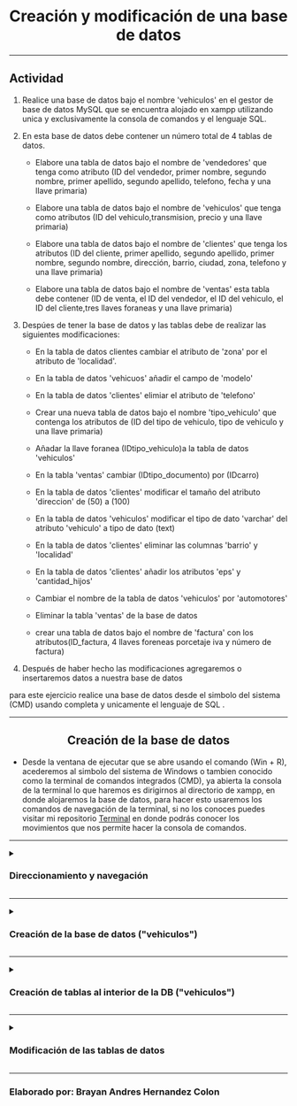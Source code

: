 <h1 align="center"> Creación y modificación de una base de datos</h1>

***
## Actividad

 1. Realice una base de datos bajo el nombre 'vehiculos' en el gestor de base de datos MySQL que se encuentra alojado en xampp utilizando unica y exclusivamente la consola de comandos y el lenguaje SQL.

2. En esta base de datos debe contener un número total de 4 tablas de datos.
    
    - Elabore una tabla de datos bajo el nombre de 'vendedores' que tenga como atributo (ID del vendedor, primer nombre, segundo nombre, primer apellido, segundo apellido, telefono, fecha y una llave primaria)
    
    - Elabore una tabla de datos bajo el nombre de 'vehiculos' que tenga como atributos (ID del vehiculo,transmision, precio y una llave primaria)

    - Elabore una tabla de datos bajo el nombre de 'clientes' que tenga los atributos (ID del cliente, primer apellido, segundo apellido, primer nombre, segundo nombre, dirección, barrio, ciudad, zona, telefono y una llave primaria)

    - Elabore una tabla de datos bajo el nombre de 'ventas' esta tabla debe contener (ID de venta, el ID del vendedor, el ID del vehiculo, el ID del cliente,tres llaves foraneas y una llave primaria)

3. Despúes de tener la base de datos y las tablas debe de realizar las siguientes modificaciones:

    - En la tabla de datos clientes cambiar el atributo de 'zona' por el atributo de 'localidad'.

    - En la tabla de datos 'vehicuos' añadir el campo de 'modelo' 

    - En la tabla de datos 'clientes' elimiar el atributo de 'telefono'

    - Crear una nueva tabla de datos bajo el nombre 'tipo_vehiculo' que contenga los atributos de (ID del tipo de vehiculo, tipo de vehiculo y una llave primaria)

    - Añadar la llave foranea (IDtipo_vehiculo)a la tabla de datos 'vehiculos' 

    - En la tabla 'ventas' cambiar (IDtipo_documento) por (IDcarro)
  
    - En la tabla de datos 'clientes' modificar el tamaño del atributo 'direccion' de (50) a (100)
  
    - En la tabla de datos 'vehiculos' modificar el tipo de dato  'varchar' del atributo 'vehiculo' a tipo de dato (text)

    - En la tabla de datos 'clientes' eliminar las columnas 'barrio' y 'localidad'
  
    - En la tabla de datos 'clientes' añadir los atributos 'eps' y 'cantidad_hijos'
  
    - Cambiar el nombre de la tabla de datos 'vehiculos' por 'automotores'
  
    - Eliminar la tabla 'ventas' de la base de datos
  
    - crear una tabla de datos bajo el nombre de 'factura' con los atributos(ID_factura, 4 llaves foreneas porcetaje iva y número de factura)
  
4. Después de haber hecho las modificaciones agregaremos o insertaremos datos a nuestra base de datos
 
 para este ejercicio realice una base de datos desde el simbolo del sistema (CMD) usando completa y unicamente el lenguaje de SQL .

***
<h2 align="center">Creación de la base de datos</h2>

 - Desde la ventana de ejecutar que se abre usando el comando (Win + R), acederemos al simbolo del sistema de Windows o tambien conocido como la terminal de comandos integrados (CMD), ya abierta la consola de la terminal lo que haremos es dirigirnos al directorio de xampp, en donde alojaremos la base de datos, para hacer esto usaremos los comandos de navegación de la terminal, si no los conoces puedes visitar mi repositorio [Terminal](https://github.com/Brayan-Hc11/Terminal) en donde podrás conocer los movimientos que nos permite hacer la consola de comandos.

***

<details>
    <summary>
        <h3> Direccionamiento y navegación</h3>    
    </summary>

***
 - Lo que haremos con las siguientes instrucciones es retroceder en la ubicacióon en la que nos encontramos actualmente, con el fin de poder llegar a la unidad principal de almacinamiento que en nuestro caso  es el disco local C.
~~~
Microsoft Windows [Versión 10.0.19044.3086]
(c) Microsoft Corporation. Todos los derechos reservados.

C:\Users\Usuario>cd..

c:\Users>cd..

C:\>
~~~
- para poder ver si tenemos xampp en nuestro equipo realizamos un comando de enlistamiento en donde podremos ver los directorios ocultos y visibles que se encuentran en nuestro disco local de almacenamiento. Nos interesa acceder a el directorio publico xampp, para hacer esto usamos el comando de navegación más el nombre del directorio (C:\>cd xampp).    
~~~
Microsoft Windows [Versión 10.0.19044.3086]
(c) Microsoft Corporation. Todos los derechos reservados.

c:\>dir
  El volumen de la unidad C no tiene etiqueta.
  El número de serie del volumen es: C05E-F64F

    Directorio de C:\

21/12/2022  01:29 p. m.    <DIR>          directorio
25/09/2022  04:41 p. m.    <DIR>          Games
23/07/2023  09:06 p. m.    <DIR>          Intel
07/12/2019  04:14 a. m.    <DIR>          PerfLogs
15/05/2023  08:18 p. m.    <DIR>          Program Files
16/07/2023  05:36 p. m.    <DIR>          Program Files (x86)
25/09/2022  04:44 p. m.    <DIR>          Riot Games
20/06/2023  09:45 a. m.    <DIR>          Users
20/07/2023  03:57 p. m.    <DIR>          wamp64
22/06/2023  09:40 p. m.    <DIR>          Windows
23/05/2022  07:06 p. m.             8.562 WPI_Log_2022.05.23_19.06.25.txt
11/07/2023  08:13 p. m.    <DIR>          xampp
31/05/2023  05:26 p. m.    <DIR>          XboxGames
               1 archivos          8.562 bytes
              12 dirs  150.054.780.928 bytes libres

C:\>cd xampp
~~~
 - ya al interior de xampp lo que haremos será acceder al archivo de mysql seguido de esto accederemos a su carpeta bin en donde alojaremos nuestra base de datos,  para hacer esto usaremos el mismo comando anterior de navegación.
 ~~~
 Microsoft Windows [Versión 10.0.19044.3086]
(c) Microsoft Corporation. Todos los derechos reservados.

C:\xampp> cd mysql

C:\xampp\mysql>cd bin

C:\xampp\mysql\bin>
 ~~~


  - ya al interior de nuestro directorio de xampp lo que haremos será levantear el gestor de base de datos que viene con xampp, con la siguiente linea de comandos lo haremos :

  _nota:_ El comando nos permite acceder al gestor de base de datos de xampp, donde:    
    
- "mysql" es el motor al que queremos activar
- "-h localhost"  es el servidor local que queremos activar
- "-u root" el usuario que usaremos, por defecto el usuario será root
- "-p" la contraseña que nos permite el acceso, en caso de no tener alguna contraseña definida daremos enter y luego enter  

~~~
Microsoft Windows [Versión 10.0.19044.3086]
(c) Microsoft Corporation. Todos los derechos reservados.

C:\xampp\mysql\bin>mysql -h localhost -u root -p
Enter password:
Welcome to the MariaDB monitor.  Commands end with ; or \g.
Your MySQL connection id is 568
Server version: 8.0.31 MySQL Community Server - GPL

Copyright (c) 2000, 2018, Oracle, MariaDB Corporation Ab and others.

Type 'help;' or '\h' for help. Type '\c' to clear the current input statement.

MySQL [(none)]>
~~~

***
</details>

***
<details>
    <summary> 
        <h3>Creación de la base de datos ("vehiculos")</h3>
    </summary>

***
- para crear una nueva base de datos ingresaremo un comando de creación seguido de esto indicaremos el archivo que queremos guardar, en este caso será una base de datos, seguido esto el nombre de la base de datos que le asignaremos, para nuestro ejercicio haremos una base de datos con el nombre de vehiculos como se muestra a continuación:
~~~
Microsoft Windows [Versión 10.0.19044.3086]
(c) Microsoft Corporation. Todos los derechos reservados.

MySQL [(none)]> create database vehiculos;
Query OK, 1 row affected (1.091 sec)

MySQL [(none)]>
~~~ 
- Para poder ver nuestras bases de datos lo que haremos será ejecutar un comando de invocación de elementos, lo que se hace de la siguiente forma:
~~~
Microsoft Windows [Versión 10.0.19044.3086]
(c) Microsoft Corporation. Todos los derechos reservados.

MySQL [(none)]> create database vehiculos;
Query OK, 1 row affected (1.091 sec)

MySQL [(none)]>show databases;
~~~
nos mostrará un listado en donde podemos ver las bases de datos que tenemos alojadas en el gestor de base de datos:

~~~
Microsoft Windows [Versión 10.0.19044.3086]
(c) Microsoft Corporation. Todos los derechos reservados.

MySQL [(none)]> show databases;
+--------------------+
| Database           |
+--------------------+
| datos              |
| information_schema |
| mysql              |
| performance_schema |
| regdocumento       |
| registro           |
| sys                |
| vehiculos          |
+--------------------+
8 rows in set (0.025 sec)
~~~

- ya que hemos verificado que la base de datos se encuentra en servicio haremos uso de ella con ayuda de los comandos de la terminal, en donde le indicaremos que queremos acceder a ella, pero aparte de eso que la queremos usar, lo haremos de la siguiente forma:

_nota:_ El comando le indica al sistema que accedemos a la base de datos 'vehiculos' y aparte de eso que la usaremos:

- "use vehiculos" le indica al sistema que accederemos a la base de batos vehiculos y por ende el estado de ninguno **[(none)]** cambiará al nombre de la base de datos que usaremos **[(vehiculos)]**
~~~
Microsoft Windows [Versión 10.0.19044.3086]
(c) Microsoft Corporation. Todos los derechos reservados.

MySQL [(none)]> use vehiculos;
Database changed
MySQL [vehiculos]>
~~~

***
</details>

***
<details>
    <summary>
        <h3>Creación de tablas al interior de la DB ("vehiculos")</h3>
    </summary>

***
- Al interior de nuestra base de datos  crearemos tablas en donde almacenaremos datos, pero por el momento no haremos eso, solo crearemos las tablas de datos. Para comenzar crearemos una tabla padre bajo el nombre de vendedores, para eso usaremos la siguiente instrucción

___Nota;___ Los siguientes procedimientos que veremos acontinuación se repetiran varias veces 
~~~
Microsoft Windows [Versión 10.0.19044.3086]
(c) Microsoft Corporation. Todos los derechos reservados.

MySQL [vehiculos]> create table vendedores
    -> (
    -> IDvendedor int(10) not null auto_increment,
    -> P_Apellido varchar(50) not null,
    -> S_Apellido varchar(50) null,
    -> P_Nombre varchar(50) not null,
    -> S_Nombre varchar(50) null,
    -> telefono varchar(30) not null,
    -> f_nacimiento date not null,
    -> primary key (IDvendedor)
    -> );
Query OK, 0 rows affected, 1 warning (5.359 sec)

~~~
para poder verificar que nuestra tabla  a sido creada usaremos un comando de visualización de elementos muy similar al anterior, con la diferencia de que queremos ver la tablas al interior de la base de datos 
~~~
Microsoft Windows [Versión 10.0.19044.3086]
(c) Microsoft Corporation. Todos los derechos reservados.

MySQL [vehiculos]> show tables;
+---------------------+
| Tables_in_vehiculos |
+---------------------+
| vendedores          |
+---------------------+
1 row in set (0.132 sec)
~~~
- Como siguiente paso creamos una tabla bajo el nombre de 'vehiculos', lo haremos de la misma forma en la que  creamos la tabla anterior
~~~
Microsoft Windows [Versión 10.0.19044.3086]
(c) Microsoft Corporation. Todos los derechos reservados.

MySQL [vehiculos]> create table vehiculos
    -> (
    -> IDvehiculo varchar(10) not null,
    -> Vehiculo varchar(10) not null,
    -> Transmision varchar(50) not null,
    -> Precio float not null,
    -> primary key (IDvehiculo)
    -> );
Query OK, 0 rows affected (0.711 sec)
~~~
De igual forma que la anterior tendremos que verificar que nuestra tabla haya sido creada correctamente
~~~
Microsoft Windows [Versión 10.0.19044.3086]
(c) Microsoft Corporation. Todos los derechos reservados.

MySQL [vehiculos]> show tables;
+---------------------+
| Tables_in_vehiculos |
+---------------------+
| vehiculos           |
| vendedores          |
+---------------------+
2 rows in set (0.020 sec)
~~~
- Como siguiente paso creamos una tabla bajo el nombre de 'clientes', lo haremos de la misma forma en la que  creamos la tabla anterior
~~~
Microsoft Windows [Versión 10.0.19044.3086]
(c) Microsoft Corporation. Todos los derechos reservados.

MySQL [vehiculos]> create table clientes
    -> (
    -> IDcliente varchar(10) not null,
    -> P_Apellido varchar(10) not null,
    -> S_Apellido varchar(10) null,
    -> P_Nombre varchar(10) not null,
    -> S_Nombre varchar(10) null,
    -> Direccion varchar(50) not null,
    -> Barrio varchar(50) not null,
    -> Ciudad varchar(50) not null,
    -> Zona varchar(50) not null,
    -> Telefono varchar(50) not null,
    -> primary key (IDcliente)
    -> );
Query OK, 0 rows affected (1.158 sec)
~~~
De igual forma que la anterior tendremos que verificar que nuestra tabla haya sido creada correctamente
~~~
Microsoft Windows [Versión 10.0.19044.3086]
(c) Microsoft Corporation. Todos los derechos reservados.

MySQL [vehiculos]> show tables;
+---------------------+
| Tables_in_vehiculos |
+---------------------+
| clientes            |
| vehiculos           |
| vendedores          |
+---------------------+
3 rows in set (0.022 sec)
~~~
- Como siguiente paso creamos nuetra ultima tabla bajo el nombre de 'ventas', lo haremos de la misma forma en la que  creamos la tabla anterior
~~~
Microsoft Windows [Versión 10.0.19044.3086]
(c) Microsoft Corporation. Todos los derechos reservados.

MySQL [vehiculos]> create table ventas
    -> (
    -> IDventa varchar(10) not null,
    -> IDvendedor int(10) not null,
    -> IDvehiculo varchar(10) not null,
    -> IDcliente varchar(10) not null,
    -> foreign key (IDvendedor) REFERENCES Vendedores(IDvendedor),
    -> foreign key (IDvehiculo) REFERENCES Vehiculos(IDvehiculo),
    -> foreign key (IDCliente ) REFERENCES Clientes(IDCliente ),
    -> primary key (IDventa)
    -> );
Query OK, 0 rows affected, 1 warning (0.264 sec)
~~~
De igual forma que la anterior tendremos que verificar que nuestra tabla haya sido creada correctamente
~~~
Microsoft Windows [Versión 10.0.19044.3086]
(c) Microsoft Corporation. Todos los derechos reservados.

MySQL [vehiculos]> show tables;
+---------------------+
| Tables_in_vehiculos |
+---------------------+
| clientes            |
| vehiculos           |
| vendedores          |
| ventas              |
+---------------------+
4 rows in set (0.036 sec)
~~~
</details>

***
<details>
    <summary>
        <h3>Modificación de las tablas de datos</h3>
    </summary>

***
- Comenzaremos por la modificación de las tablas de datos. La primera modificación que realizaremos será cambiar o reemplazar un valor.
Realizaremos esta modificación en la tabla de datos 'clientes' en donde cambiaremos el atributo 'zona' por el atributo 'localidad' para eso haremos el siguiente procedimiento

1. primero tenemos que verificar que la tabla de datos se encuentra en la base de datos, lo haremos por medio de la  instrucción que nos permite listar o mostrar las tablas de datos que se encuentran al interior de la base de datos
~~~
Microsoft Windows [Versión 10.0.19044.3086]
(c) Microsoft Corporation. Todos los derechos reservados.

MySQL [vehiculos]> show tables;
+---------------------+
| Tables_in_vehiculos |
+---------------------+
| clientes            |
| vehiculos           |
| vendedores          |
| ventas              |
+---------------------+
4 rows in set (0.028 sec)
~~~

2.  ya que hemos verificado que la tabla de datos se encuentra disponible, lo que haremos es in al interior de esta tabla de datos para poder ver el atributo que quremos reemplazar, usaremos la siguiente instrucción.
~~~
Microsoft Windows [Versión 10.0.19044.3086]
(c) Microsoft Corporation. Todos los derechos reservados.

MySQL [vehiculos]> explain clientes;
+------------+-------------+------+-----+---------+-------+
| Field      | Type        | Null | Key | Default | Extra |
+------------+-------------+------+-----+---------+-------+
| IDcliente  | varchar(10) | NO   | PRI | NULL    |       |
| P_Apellido | varchar(10) | NO   |     | NULL    |       |
| S_Apellido | varchar(10) | YES  |     | NULL    |       |
| P_Nombre   | varchar(10) | NO   |     | NULL    |       |
| S_Nombre   | varchar(10) | YES  |     | NULL    |       |
| Direccion  | varchar(50) | NO   |     | NULL    |       |
| Barrio     | varchar(50) | NO   |     | NULL    |       |
| Ciudad     | varchar(50) | NO   |     | NULL    |       |
| Zona       | varchar(50) | NO   |     | NULL    |       |
| Telefono   | varchar(50) | NO   |     | NULL    |       |
+------------+-------------+------+-----+---------+-------+
10 rows in set (0.362 sec)
~~~
3. ya hemos verificado que la tabla de datos exite y que el atributo que deseamos reemplazar se encuentra allí, asi que procedemos a cambiar ese atributo
~~~
Microsoft Windows [Versión 10.0.19044.3086]
(c) Microsoft Corporation. Todos los derechos reservados.

MySQL [vehiculos]> alter table clientes CHANGE Zona Localidad varchar(50) not null;
Query OK, 0 rows affected (1.802 sec)
Records: 0  Duplicates: 0  Warnings: 0
~~~
inspeccionaremos la tabla de datos para poder verificar que si se ha reemplazado en el atributo
~~~
Microsoft Windows [Versión 10.0.19044.3086]
(c) Microsoft Corporation. Todos los derechos reservados.

MySQL [vehiculos]> explain clientes;
+------------+-------------+------+-----+---------+-------+
| Field      | Type        | Null | Key | Default | Extra |
+------------+-------------+------+-----+---------+-------+
| IDcliente  | varchar(10) | NO   | PRI | NULL    |       |
| P_Apellido | varchar(10) | NO   |     | NULL    |       |
| S_Apellido | varchar(10) | YES  |     | NULL    |       |
| P_Nombre   | varchar(10) | NO   |     | NULL    |       |
| S_Nombre   | varchar(10) | YES  |     | NULL    |       |
| Direccion  | varchar(50) | NO   |     | NULL    |       |
| Barrio     | varchar(50) | NO   |     | NULL    |       |
| Ciudad     | varchar(50) | NO   |     | NULL    |       |
| Localidad  | varchar(50) | NO   |     | NULL    |       |
| Telefono   | varchar(50) | NO   |     | NULL    |       |
+------------+-------------+------+-----+---------+-------+
10 rows in set (0.024 sec)
~~~

***
- La siguiente modificación la realizaremos en la tabla de datos 'vehiculos', en esta tabla tendremos que añadir un atributo, para esto seguiremos las siguientes instrucciones

1. Verificaremos que la tabla de datos si existe en nuestra base de datos, lo haremos de misma forma en la que hicimos la anterior
~~~
Microsoft Windows [Versión 10.0.19044.3086]
(c) Microsoft Corporation. Todos los derechos reservados.

MySQL [vehiculos]> show tables;
+---------------------+
| Tables_in_vehiculos |
+---------------------+
| clientes            |
| vehiculos           |
| vendedores          |
| ventas              |
+---------------------+
4 rows in set (0.013 sec)
~~~
2. ahora verificaremos que en atributo no esta en la tabla de datos 
~~~
MySQL [vehiculos]> explain vehiculos;
+-------------+-------------+------+-----+---------+-------+
| Field       | Type        | Null | Key | Default | Extra |
+-------------+-------------+------+-----+---------+-------+
| IDvehiculo  | varchar(10) | NO   | PRI | NULL    |       |
| Vehiculo    | varchar(10) | NO   |     | NULL    |       |
| Transmision | varchar(50) | NO   |     | NULL    |       |
| Precio      | float       | NO   |     | NULL    |       |
+-------------+-------------+------+-----+---------+-------+
4 rows in set (0.001 sec)
~~~
3. Añadiremos el atributo por medio de la siguiente instrucción
~~~
Microsoft Windows [Versión 10.0.19044.3086]
(c) Microsoft Corporation. Todos los derechos reservados.

MySQL [vehiculos]> alter table vehiculos add modelo int(4) not null;
Query OK, 0 rows affected, 1 warning (1.430 sec)
Records: 0  Duplicates: 0  Warnings: 1
~~~
4. para verificar que el atributo haya sido agregado usaremos la siguiente instrucción
~~~
Microsoft Windows [Versión 10.0.19044.3086]
(c) Microsoft Corporation. Todos los derechos reservados.

MySQL [vehiculos]> explain vehiculos;
+-------------+-------------+------+-----+---------+-------+
| Field       | Type        | Null | Key | Default | Extra |
+-------------+-------------+------+-----+---------+-------+
| IDvehiculo  | varchar(10) | NO   | PRI | NULL    |       |
| Vehiculo    | varchar(10) | NO   |     | NULL    |       |
| Transmision | varchar(50) | NO   |     | NULL    |       |
| Precio      | float       | NO   |     | NULL    |       |
| modelo      | int         | NO   |     | NULL    |       |
+-------------+-------------+------+-----+---------+-------+
5 rows in set (0.013 sec)
~~~

***
- En la siguiente modificación  tendremos que eliminar un atributo al interior de la tabla de datos 'clientes', en donde  se nos pide que eliminemos el atributo 'telefono' que se encuentra al interior de esta tabla de datos

1. Tendremos que repetir los pasos anteriores, primero verificaremos que la tabla de datos se encuentra al interior de la base de datos
~~~
Microsoft Windows [Versión 10.0.19044.3086]
(c) Microsoft Corporation. Todos los derechos reservados.

MySQL [vehiculos]> show tables;
+---------------------+
| Tables_in_vehiculos |
+---------------------+
| clientes            |
| vehiculos           |
| vendedores          |
| ventas              |
+---------------------+
4 rows in set (0.001 sec)
~~~
2. Ya que hemos verificado correctamente que la tabla de datos existe, lo que haremos será investigar que el atributo se encuentra al interior de la tabla 
~~~
Microsoft Windows [Versión 10.0.19044.3086]
(c) Microsoft Corporation. Todos los derechos reservados.

MySQL [vehiculos]> explain clientes;
+------------+-------------+------+-----+---------+-------+
| Field      | Type        | Null | Key | Default | Extra |
+------------+-------------+------+-----+---------+-------+
| IDcliente  | varchar(10) | NO   | PRI | NULL    |       |
| P_Apellido | varchar(10) | NO   |     | NULL    |       |
| S_Apellido | varchar(10) | YES  |     | NULL    |       |
| P_Nombre   | varchar(10) | NO   |     | NULL    |       |
| S_Nombre   | varchar(10) | YES  |     | NULL    |       |
| Direccion  | varchar(50) | NO   |     | NULL    |       |
| Barrio     | varchar(50) | NO   |     | NULL    |       |
| Ciudad     | varchar(50) | NO   |     | NULL    |       |
| Localidad  | varchar(50) | NO   |     | NULL    |       |
| Telefono   | varchar(50) | NO   |     | NULL    |       |
+------------+-------------+------+-----+---------+-------+
10 rows in set (0.001 sec)

MySQL [vehiculos]>
~~~
3. Ya que sabemos que el atributo que estamos buscando si se encuentra al interior de la tabla de datos procedemos a eliminarlo con la siguiente  instrucción
~~~
Microsoft Windows [Versión 10.0.19044.3086]
(c) Microsoft Corporation. Todos los derechos reservados.

MySQL [vehiculos]> alter table clientes drop telefono;
Query OK, 0 rows affected (0.402 sec)
Records: 0  Duplicates: 0  Warnings: 0
~~~
4. procedemos a comfirmar que efectivamente hemos eliminado este atributo 
~~~
Microsoft Windows [Versión 10.0.19044.3086]
(c) Microsoft Corporation. Todos los derechos reservados.

MySQL [vehiculos]> explain clientes;
+------------+-------------+------+-----+---------+-------+
| Field      | Type        | Null | Key | Default | Extra |
+------------+-------------+------+-----+---------+-------+
| IDcliente  | varchar(10) | NO   | PRI | NULL    |       |
| P_Apellido | varchar(10) | NO   |     | NULL    |       |
| S_Apellido | varchar(10) | YES  |     | NULL    |       |
| P_Nombre   | varchar(10) | NO   |     | NULL    |       |
| S_Nombre   | varchar(10) | YES  |     | NULL    |       |
| Direccion  | varchar(50) | NO   |     | NULL    |       |
| Barrio     | varchar(50) | NO   |     | NULL    |       |
| Ciudad     | varchar(50) | NO   |     | NULL    |       |
| Localidad  | varchar(50) | NO   |     | NULL    |       |
+------------+-------------+------+-----+---------+-------+
9 rows in set (0.001 sec)
~~~

***
- La siguiente modificación nos permitirá crear una nueva tabla al interiro de nuestra base de datos. La tabla estará bajo el nombre de 'tipo_vehiculo', para crear una nueva tabla de datos tendremos que verificar que esta tabla de datos no esta incializada anteriormente
~~~
Microsoft Windows [Versión 10.0.19044.3086]
(c) Microsoft Corporation. Todos los derechos reservados.

MySQL [vehiculos]> show tables;
+---------------------+
| Tables_in_vehiculos |
+---------------------+
| clientes            |
| vehiculos           |
| vendedores          |
| ventas              |
+---------------------+
4 rows in set (0.001 sec)
~~~
1. Ya que hemos verificado que la tabla de datos no exite, usaremos el procedimiento de creación de tablas de datos que hemos usado anteriormente
~~~
Microsoft Windows [Versión 10.0.19044.3086]
(c) Microsoft Corporation. Todos los derechos reservados.

MySQL [vehiculos]> create table tipo_vehiculo(
    -> IDtipo_vehiculo int(10) not null,
    -> tipo_vehiculo varchar(20) not null,
    -> primary key(IDtipo_vehiculo)
    -> );
Query OK, 0 rows affected, 1 warning (0.207 sec)
~~~
2. Verificaremos que la tabla de datos ha sido creada correctamente en nuestra base de datos
~~~
Microsoft Windows [Versión 10.0.19044.3086]
(c) Microsoft Corporation. Todos los derechos reservados.

MySQL [vehiculos]> show tables;
+---------------------+
| Tables_in_vehiculos |
+---------------------+
| clientes            |
| tipo_vehiculo       |
| vehiculos           |
| vendedores          |
| ventas              |
+---------------------+
5 rows in set (0.001 sec)
~~~

***
- Para esta modificación en una base de datos implementaremos una llave forenea o foreign key a una tabla de datos , en este caso lo que haremos seá añadir un atributo a una tabla de datos seguido de esto añadiremos el elemento como llaver foranea.

1. Verificaremos que la tabla 'vehiculo' no presenta ni el elemeto ni la llave foranea que añadiremos, para hacer esto tendremos que visualizar el contenido de la tabla con la siguiente instrucción
~~~
Microsoft Windows [Versión 10.0.19044.3086]
(c) Microsoft Corporation. Todos los derechos reservados.

MySQL [vehiculos]> explain vehiculos;
+-------------+-------------+------+-----+---------+-------+
| Field       | Type        | Null | Key | Default | Extra |
+-------------+-------------+------+-----+---------+-------+
| IDvehiculo  | varchar(10) | NO   | PRI | NULL    |       |
| Vehiculo    | varchar(10) | NO   |     | NULL    |       |
| Transmision | varchar(50) | NO   |     | NULL    |       |
| Precio      | float       | NO   |     | NULL    |       |
| modelo      | int         | NO   |     | NULL    |       |
+-------------+-------------+------+-----+---------+-------+
5 rows in set (0.001 sec)
~~~ 
2. El elemento 'IDtipo_vehiculo int(10) not null;' y la llave foranea 'foreign key(IDtipo_vehiculo)' no se encuentran en la tabla de datos, para poder añadir la llave foranea es necesario agregar el primer elemento  que hemos mencionado para esto usaremos el comando de añadir de la siguiente forma
~~~
Microsoft Windows [Versión 10.0.19044.3086]
(c) Microsoft Corporation. Todos los derechos reservados.

MySQL [vehiculos]> alter table vehiculos add IDtipo_vehiculo int(10) not null;
Query OK, 0 rows affected, 1 warning (0.802 sec)
Records: 0  Duplicates: 0  Warnings: 1
~~~
3. Verificaremos que el atributo o elemento ha sido agregado correctamente
~~~
Microsoft Windows [Versión 10.0.19044.3086]
(c) Microsoft Corporation. Todos los derechos reservados.

MySQL [vehiculos]> explain vehiculos;
+-----------------+-------------+------+-----+---------+-------+
| Field           | Type        | Null | Key | Default | Extra |
+-----------------+-------------+------+-----+---------+-------+
| IDvehiculo      | varchar(10) | NO   | PRI | NULL    |       |
| Vehiculo        | varchar(10) | NO   |     | NULL    |       |
| Transmision     | varchar(50) | NO   |     | NULL    |       |
| Precio          | float       | NO   |     | NULL    |       |
| modelo          | int         | NO   |     | NULL    |       |
| IDtipo_vehiculo | int         | NO   |     | NULL    |       |
+-----------------+-------------+------+-----+---------+-------+
6 rows in set (0.018 sec)
~~~
4. Ahora que ya hemos agregado el elemento que será nuestra llaver foranea es momento de refenciar la tabla de donde proviene este elemento la cual es 'tipo_vehiculo' que ta la habiamos creado anteriormente, para ejecutar está acción lo haremos con la siguiente linea de comandos
~~~
Microsoft Windows [Versión 10.0.19044.3086]
(c) Microsoft Corporation. Todos los derechos reservados.

MySQL [vehiculos]> alter table vehiculos add foreign key(IDtipo_vehiculo) REFERENCES tipo_vehiculo(IDtipo_vehiculo);
Query OK, 0 rows affected (0.566 sec)
Records: 0  Duplicates: 0  Warnings: 0
~~~
5. Ya hemos agregago este elemento como una llave foranea, asi que verificaremos que este elemento sea una llaver foranea con la siguiente instrucción 
~~~
Microsoft Windows [Versión 10.0.19044.3086]
(c) Microsoft Corporation. Todos los derechos reservados.

MySQL [vehiculos]> explain vehiculos;
+-----------------+-------------+------+-----+---------+-------+
| Field           | Type        | Null | Key | Default | Extra |
+-----------------+-------------+------+-----+---------+-------+
| IDvehiculo      | varchar(10) | NO   | PRI | NULL    |       |
| Vehiculo        | varchar(10) | NO   |     | NULL    |       |
| Transmision     | varchar(50) | NO   |     | NULL    |       |
| Precio          | float       | NO   |     | NULL    |       |
| modelo          | int         | NO   |     | NULL    |       |
| IDtipo_vehiculo | int         | NO   | MUL | NULL    |       |
+-----------------+-------------+------+-----+---------+-------+
6 rows in set (0.001 sec)
~~~
***Efectivamente nuestro elemento paso a ser una llaver foranea***

***
- para esta modificación a nuestra base de datos 'vehiculos' cambiaremos el nombre de un atributo al interior de una tabla de datos .

1. Verficaremos que el atributo 'ID_campo' nose encuentra en la tabla de datos 'ventas' en su defecto encotraremos el atributo 'IDvehiculo' que será el atributo que estaremos cambiando de nombre
~~~
Microsoft Windows [Versión 10.0.19044.3086]
(c) Microsoft Corporation. Todos los derechos reservados.

MySQL [vehiculos]> explain ventas;
+------------+-------------+------+-----+---------+-------+
| Field      | Type        | Null | Key | Default | Extra |
+------------+-------------+------+-----+---------+-------+
| IDventa    | varchar(10) | NO   | PRI | NULL    |       |
| IDvendedor | int         | NO   | MUL | NULL    |       |
| IDvehiculo | varchar(10) | NO   | MUL | NULL    |       |
| IDcliente  | varchar(10) | NO   | MUL | NULL    |       |
+------------+-------------+------+-----+---------+-------+
4 rows in set (0.002 sec)
~~~
1. para poder cambiar el nombre de este atributo usaremos el comando de CHANGE o cambio que ya hemos usado previamente
~~~
Microsoft Windows [Versión 10.0.19044.3086]
(c) Microsoft Corporation. Todos los derechos reservados.

MySQL [vehiculos]> alter table ventas CHANGE IDvehiculo ID_campo varchar(10) not null;
Query OK, 0 rows affected (0.783 sec)
Records: 0  Duplicates: 0  Warnings: 0
~~~
2. Verificaremos que realmente se ha realizado el cambio en nuestra tabla de datos
~~~
MySQL [vehiculos]> explain ventas;
+------------+-------------+------+-----+---------+-------+
| Field      | Type        | Null | Key | Default | Extra |
+------------+-------------+------+-----+---------+-------+
| IDventa    | varchar(10) | NO   | PRI | NULL    |       |
| IDvendedor | int         | NO   | MUL | NULL    |       |
| ID_campo   | varchar(10) | NO   | MUL | NULL    |       |
| IDcliente  | varchar(10) | NO   | MUL | NULL    |       |
+------------+-------------+------+-----+---------+-------+
4 rows in set (0.001 sec)
~~~
***Efectivamente el cambio de realizo con exito***

***
-para la siguiente modificación lo que haremos sera un cambio en el tamaño del atributo 'direccion' que se encuentra en la tabla de datos 'clientes',para esto tendremos que verificar que el atributo 'direccion'se encuentra en la tabla de datos con un tamaño diferente al aque tenemos que cambiar, para esto seguiremos las siguientes instrucciones
~~~
Microsoft Windows [Versión 10.0.19044.3086]
(c) Microsoft Corporation. Todos los derechos reservados.

MariaDB [vehiculos]> explain clientes;
+------------+-------------+------+-----+---------+-------+
| Field      | Type        | Null | Key | Default | Extra |
+------------+-------------+------+-----+---------+-------+
| IDcliente  | varchar(10) | NO   | PRI | NULL    |       |
| P_Apellido | varchar(10) | NO   |     | NULL    |       |
| S_Apellido | varchar(10) | YES  |     | NULL    |       |
| P_Nombre   | varchar(10) | NO   |     | NULL    |       |
| S_Nombre   | varchar(10) | YES  |     | NULL    |       |
| Direccion  | varchar(50) | NO   |     | NULL    |       |
| Barrio     | varchar(50) | NO   |     | NULL    |       |
| Ciudad     | varchar(50) | NO   |     | NULL    |       |
| Localidad  | varchar(50) | NO   |     | NULL    |       |
+------------+-------------+------+-----+---------+-------+
9 rows in set (0.019 sec)
~~~
1. ya que hemos verificado que el atriburo 'Dirreccion' se encuentra con un tamaño de (50) lo cambiaremos con la siguiente linea de comandos
~~~
Microsoft Windows [Versión 10.0.19044.3086]
(c) Microsoft Corporation. Todos los derechos reservados.

MariaDB [vehiculos]> alter table clientes change Direccion Direccion varchar(100) not null;
Query OK, 0 rows affected (0.034 sec)
Records: 0  Duplicates: 0  Warnings: 0
~~~
2. verificaremos que el tamaño del atributo 'Direccion' en la tabla 'clientes' haya cambiado el tamaño del atirbuto,
~~~
Microsoft Windows [Versión 10.0.19044.3086]
(c) Microsoft Corporation. Todos los derechos reservados.

MariaDB [vehiculos]> explain clientes;
+------------+--------------+------+-----+---------+-------+
| Field      | Type         | Null | Key | Default | Extra |
+------------+--------------+------+-----+---------+-------+
| IDcliente  | varchar(10)  | NO   | PRI | NULL    |       |
| P_Apellido | varchar(10)  | NO   |     | NULL    |       |
| S_Apellido | varchar(10)  | YES  |     | NULL    |       |
| P_Nombre   | varchar(10)  | NO   |     | NULL    |       |
| S_Nombre   | varchar(10)  | YES  |     | NULL    |       |
| Direccion  | varchar(100) | NO   |     | NULL    |       |
| Barrio     | varchar(50)  | NO   |     | NULL    |       |
| Ciudad     | varchar(50)  | NO   |     | NULL    |       |
| Localidad  | varchar(50)  | NO   |     | NULL    |       |
+------------+--------------+------+-----+---------+-------+
9 rows in set (0.027 sec)
~~~ 

***
- para la siguiente modificación se nos pide modificar el tipo de dato (varchar) que se encuentra presente en el atributo 'vehiculo' en la tabla de datos 'vehiculos'

1. Verficaremos el tipo de dato que se encuentra en el atributo 'vehiculo' en la tabla de datos 'vehiculos'
~~~
Microsoft Windows [Versión 10.0.19044.3086]
(c) Microsoft Corporation. Todos los derechos reservados.

MariaDB [vehiculos]> explain vehiculos;
+-----------------+-------------+------+-----+---------+-------+
| Field           | Type        | Null | Key | Default | Extra |
+-----------------+-------------+------+-----+---------+-------+
| IDvehiculo      | varchar(10) | NO   | PRI | NULL    |       |
| Vehiculo        | varchar(10) | NO   |     | NULL    |       |
| Transmision     | varchar(50) | NO   |     | NULL    |       |
| Precio          | float       | NO   |     | NULL    |       |
| modelo          | int(4)      | NO   |     | NULL    |       |
| IDtipo_vehiculo | int(10)     | NO   | MUL | NULL    |       |
+-----------------+-------------+------+-----+---------+-------+
6 rows in set (0.036 sec)
~~~
ya que hemos verificado que el tipo de dato no es el que queremos que tenga lo que haremos será cambiarlo por el tipo de datos que estamos buscando, lo haremos con la siguiente instrucción
~~~
Microsoft Windows [Versión 10.0.19044.3086]
(c) Microsoft Corporation. Todos los derechos reservados.

MariaDB [vehiculos]> alter table vehiculos change vehiculo vehiculo text(10) not null;
Query OK, 0 rows affected (0.058 sec)
Records: 0  Duplicates: 0  Warnings: 0
~~~
2. verificaremos que el cambio se haya realizado exitosamente
~~~
Microsoft Windows [Versión 10.0.19044.3086]
(c) Microsoft Corporation. Todos los derechos reservados.

MariaDB [vehiculos]> explain vehiculos;
+-----------------+-------------+------+-----+---------+-------+
| Field           | Type        | Null | Key | Default | Extra |
+-----------------+-------------+------+-----+---------+-------+
| IDvehiculo      | varchar(10) | NO   | PRI | NULL    |       |
| vehiculo        | tinytext    | NO   |     | NULL    |       |
| Transmision     | varchar(50) | NO   |     | NULL    |       |
| Precio          | float       | NO   |     | NULL    |       |
| modelo          | int(4)      | NO   |     | NULL    |       |
| IDtipo_vehiculo | int(10)     | NO   | MUL | NULL    |       |
+-----------------+-------------+------+-----+---------+-------+
6 rows in set (0.025 sec)
~~~

***
- En esta modificación relaizaremos la eliminación de dos atributos (barrio, localidad) que se encuentran presentes en la tabla de datos 'clientes'

  1. verificaremos que los atributos (barrio y localidad) se encuentran disponidles al interior de la base de datos 'clientes'
 ~~~
Microsoft Windows [Versión 10.0.19044.3086]
(c) Microsoft Corporation. Todos los derechos reservados.

MariaDB [vehiculos]> explain clientes;
+------------+--------------+------+-----+---------+-------+
| Field      | Type         | Null | Key | Default | Extra |
+------------+--------------+------+-----+---------+-------+
| IDcliente  | varchar(10)  | NO   | PRI | NULL    |       |
| P_Apellido | varchar(10)  | NO   |     | NULL    |       |
| S_Apellido | varchar(10)  | YES  |     | NULL    |       |
| P_Nombre   | varchar(10)  | NO   |     | NULL    |       |
| S_Nombre   | varchar(10)  | YES  |     | NULL    |       |
| Direccion  | varchar(100) | NO   |     | NULL    |       |
| Barrio     | varchar(50)  | NO   |     | NULL    |       |
| Ciudad     | varchar(50)  | NO   |     | NULL    |       |
| Localidad  | varchar(50)  | NO   |     | NULL    |       |
+------------+--------------+------+-----+---------+-------+
9 rows in set (0.022 sec)

MariaDB [vehiculos]>
 ~~~
 2. El primer cambio que realizaremos será la eliminación del atributo 'barrio' y seguido de esto eliminaremos el atributo 'localidad' lo haremos de la siguiente forma
~~~
Microsoft Windows [Versión 10.0.19044.3086]
(c) Microsoft Corporation. Todos los derechos reservados.

MariaDB [vehiculos]> alter table clientes drop barrio;
Query OK, 0 rows affected (0.022 sec)
Records: 0  Duplicates: 0  Warnings: 0

MariaDB [vehiculos]> alter table clientes drop localidad;
Query OK, 0 rows affected (0.068 sec)
Records: 0  Duplicates: 0  Warnings: 0
~~~
 3. verificaremos que los cambios que hemos realizado se hayan realizado correctamente
~~~
Microsoft Windows [Versión 10.0.19044.3086]
(c) Microsoft Corporation. Todos los derechos reservados.

MariaDB [vehiculos]> explain clientes;
+------------+--------------+------+-----+---------+-------+
| Field      | Type         | Null | Key | Default | Extra |
+------------+--------------+------+-----+---------+-------+
| IDcliente  | varchar(10)  | NO   | PRI | NULL    |       |
| P_Apellido | varchar(10)  | NO   |     | NULL    |       |
| S_Apellido | varchar(10)  | YES  |     | NULL    |       |
| P_Nombre   | varchar(10)  | NO   |     | NULL    |       |
| S_Nombre   | varchar(10)  | YES  |     | NULL    |       |
| Direccion  | varchar(100) | NO   |     | NULL    |       |
| Ciudad     | varchar(50)  | NO   |     | NULL    |       |
+------------+--------------+------+-----+---------+-------+
7 rows in set (0.025 sec)
~~~

***
- En la siguiente modificación añadiremos dos columnas nuevas a la tabla de datos 'clientes', para esto verificaremos primero el estado de la tabla de datos

~~~
 Microsoft Windows [Versión 10.0.19044.3086]
(c) Microsoft Corporation. Todos los derechos reservados.

MariaDB [vehiculos]> explain clientes;
+------------+--------------+------+-----+---------+-------+
| Field      | Type         | Null | Key | Default | Extra |
+------------+--------------+------+-----+---------+-------+
| IDcliente  | varchar(10)  | NO   | PRI | NULL    |       |
| P_Apellido | varchar(10)  | NO   |     | NULL    |       |
| S_Apellido | varchar(10)  | YES  |     | NULL    |       |
| P_Nombre   | varchar(10)  | NO   |     | NULL    |       |
| S_Nombre   | varchar(10)  | YES  |     | NULL    |       |
| Direccion  | varchar(100) | NO   |     | NULL    |       |
| Ciudad     | varchar(50)  | NO   |     | NULL    |       |
+------------+--------------+------+-----+---------+-------+
7 rows in set (0.025 sec)
  ~~~

ya que hemos verificado el estado de la tabla 'clientes' lo que aremos sera añadir los nuevos atributos 'eps' y 'cantidad_hijos', lo realizaremos de la siguiente forma
~~~
 Microsoft Windows [Versión 10.0.19044.3086]
(c) Microsoft Corporation. Todos los derechos reservados.

MariaDB [vehiculos]> alter table clientes add eps varchar(50) not null;
Query OK, 0 rows affected (0.023 sec)
Records: 0  Duplicates: 0  Warnings: 0

MariaDB [vehiculos]> alter table clientes add cantidad_hijos int(30)not null;
Query OK, 0 rows affected (0.024 sec)
Records: 0  Duplicates: 0  Warnings: 0
~~~
verificaremos que el cambio se haya realizado exitosamente
~~~
Microsoft Windows [Versión 10.0.19044.3086]
(c) Microsoft Corporation. Todos los derechos reservados.

MariaDB [vehiculos]> explain clientes;
+----------------+--------------+------+-----+---------+-------+
| Field          | Type         | Null | Key | Default | Extra |
+----------------+--------------+------+-----+---------+-------+
| IDcliente      | varchar(10)  | NO   | PRI | NULL    |       |
| P_Apellido     | varchar(10)  | NO   |     | NULL    |       |
| S_Apellido     | varchar(10)  | YES  |     | NULL    |       |
| P_Nombre       | varchar(10)  | NO   |     | NULL    |       |
| S_Nombre       | varchar(10)  | YES  |     | NULL    |       |
| Direccion      | varchar(100) | NO   |     | NULL    |       |
| Ciudad         | varchar(50)  | NO   |     | NULL    |       |
| eps            | tinytext (50)  | NO   |     | NULL    |       |
| cantidad_hijos | int(30)      | NO   |     | NULL    |       |
+----------------+--------------+------+-----+---------+-------+
9 rows in set (0.027 sec)
~~~

***
- En la siguiente modificación cambiaremos el nombre de la tabla 'vehiculos' por el nombre 'automores'
 1. primero verificaremos el estado de las tablas en la base de datos
~~~
Microsoft Windows [Versión 10.0.19044.3086]
(c) Microsoft Corporation. Todos los derechos reservados.

MariaDB [vehiculos]> show tables;
+---------------------+
| Tables_in_vehiculos |
+---------------------+
| clientes            |
| tipo_vehiculo       |
| vehiculos           |
| vendedores          |
| ventas              |
+---------------------+
5 rows in set (0.001 sec)
~~~
ya que hemos verificado que la tabla 'vehiculos' se encuentra en la base de datos lo que haremos será cambiar el nombre de la tabla de datos por 'automores' y lo haremos de la siguiente forma
~~~
Microsoft Windows [Versión 10.0.19044.3086]
(c) Microsoft Corporation. Todos los derechos reservados.

MariaDB [vehiculos]> alter table vehiculos rename automores;
Query OK, 0 rows affected (0.048 sec)
~~~
verificaremos que el cambio se haya realizado correctamente
~~~
Microsoft Windows [Versión 10.0.19044.3086]
(c) Microsoft Corporation. Todos los derechos reservados.

MariaDB [vehiculos]> show tables;
+---------------------+
| Tables_in_vehiculos |
+---------------------+
| automores           |
| clientes            |
| tipo_vehiculo       |
| vendedores          |
| ventas              |
+---------------------+
5 rows in set (0.001 sec)
~~~

***
- para la siguiente modificación eliminaremos la tabla 'ventas' de la base de datos

 1. verificaremos que la tabla se encuentra en la base de datos
~~~
Microsoft Windows [Versión 10.0.19044.3086]
(c) Microsoft Corporation. Todos los derechos reservados.

MariaDB [vehiculos]> show tables;
+---------------------+
| Tables_in_vehiculos |
+---------------------+
| automores           |
| clientes            |
| tipo_vehiculo       |
| vendedores          |
| ventas              |
+---------------------+
5 rows in set (0.001 sec)
~~~
Ahora que hemos verificado el estado de la tabla 'ventas' procedemos a eliminar esta tabla
~~~
Microsoft Windows [Versión 10.0.19044.3086]
(c) Microsoft Corporation. Todos los derechos reservados.

MariaDB [vehiculos]> drop table ventas;
Query OK, 0 rows affected (0.012 sec)
~~~
Ahora verrificaremos el estado de la base de datos
~~~
Microsoft Windows [Versión 10.0.19044.3086]
(c) Microsoft Corporation. Todos los derechos reservados.

MariaDB [vehiculos]> show tables;
+---------------------+
| Tables_in_vehiculos |
+---------------------+
| automores           |
| clientes            |
| tipo_vehiculo       |
| vendedores          |
+---------------------+
4 rows in set (0.001 sec)
~~~

***
- Para esta modificación agregaremos una nueva tabla de datos con el nombre de 'factura'
 1. para esto verificaremos el estado de la base de datos y que no se encuentra la tabla de datos 
~~~
Microsoft Windows [Versión 10.0.19044.3086]
(c) Microsoft Corporation. Todos los derechos reservados.

MariaDB [vehiculos]> show tables;
+---------------------+
| Tables_in_vehiculos |
+---------------------+
| automores           |
| clientes            |
| tipo_vehiculo       |
| vendedores          |
+---------------------+
4 rows in set (0.001 sec)
~~~
ahora crearemos la nueva tabla de datos al interior de nustra base de datos

~~~
Microsoft Windows [Versión 10.0.19044.3086]
(c) Microsoft Corporation. Todos los derechos reservados.

MySQL [vehiculos]> create table facturas
    ->      (
    ->      IDfactura varchar(10) not null,
    ->      IDvendedor int(10) not null,
    ->      IDvehiculo varchar(10) not null,
    ->      IDcliente varchar(10) not null,
    ->      foreign key (IDvendedor) REFERENCES vendedores(IDvendedor),
    ->      foreign key (IDvehiculo) REFERENCES automotores(IDvehiculo),
    ->      foreign key (IDcliente) REFERENCES cientes(IDCliente),
    ->      primary key (IDfactura)
    ->  );
Query OK, 0 rows affected, 1 warning (0.095 sec)
~~~
verificaremos que hemos realizado la moidioficación de forma exitosa
~~~
Microsoft Windows [Versión 10.0.19044.3086]
(c) Microsoft Corporation. Todos los derechos reservados.

MySQL [vehiculos]> show tables;
+---------------------+
| Tables_in_vehiculos |
+---------------------+
| automores           |
| clientes            |
| facturas            |
| tipo_vehiculo       |
| vendedores          |
+---------------------+
5 rows in set (0.001 sec)
~~~

 ___Nuestro cambio se ha realizado de forma exitosa___

 </details>

***
### Elaborado por: Brayan Andres Hernandez Colon
